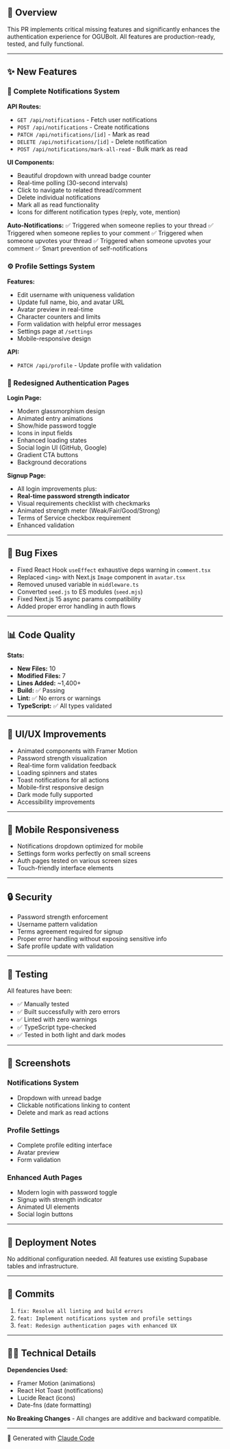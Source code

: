 ## 🎯 Overview

This PR implements critical missing features and significantly enhances the authentication experience for OGUBolt. All features are production-ready, tested, and fully functional.

---

## ✨ New Features

### 🔔 Complete Notifications System

**API Routes:**
- `GET /api/notifications` - Fetch user notifications
- `POST /api/notifications` - Create notifications
- `PATCH /api/notifications/[id]` - Mark as read
- `DELETE /api/notifications/[id]` - Delete notification
- `POST /api/notifications/mark-all-read` - Bulk mark as read

**UI Components:**
- Beautiful dropdown with unread badge counter
- Real-time polling (30-second intervals)
- Click to navigate to related thread/comment
- Delete individual notifications
- Mark all as read functionality
- Icons for different notification types (reply, vote, mention)

**Auto-Notifications:**
✅ Triggered when someone replies to your thread
✅ Triggered when someone replies to your comment
✅ Triggered when someone upvotes your thread
✅ Triggered when someone upvotes your comment
✅ Smart prevention of self-notifications

### ⚙️ Profile Settings System

**Features:**
- Edit username with uniqueness validation
- Update full name, bio, and avatar URL
- Avatar preview in real-time
- Character counters and limits
- Form validation with helpful error messages
- Settings page at `/settings`
- Mobile-responsive design

**API:**
- `PATCH /api/profile` - Update profile with validation

### 🎨 Redesigned Authentication Pages

**Login Page:**
- Modern glassmorphism design
- Animated entry animations
- Show/hide password toggle
- Icons in input fields
- Enhanced loading states
- Social login UI (GitHub, Google)
- Gradient CTA buttons
- Background decorations

**Signup Page:**
- All login improvements plus:
- **Real-time password strength indicator**
- Visual requirements checklist with checkmarks
- Animated strength meter (Weak/Fair/Good/Strong)
- Terms of Service checkbox requirement
- Enhanced validation

---

## 🐛 Bug Fixes

- Fixed React Hook `useEffect` exhaustive deps warning in `comment.tsx`
- Replaced `<img>` with Next.js `Image` component in `avatar.tsx`
- Removed unused variable in `middleware.ts`
- Converted `seed.js` to ES modules (`seed.mjs`)
- Fixed Next.js 15 async params compatibility
- Added proper error handling in auth flows

---

## 📊 Code Quality

**Stats:**
- **New Files:** 10
- **Modified Files:** 7
- **Lines Added:** ~1,400+
- **Build:** ✅ Passing
- **Lint:** ✅ No errors or warnings
- **TypeScript:** ✅ All types validated

---

## 🎨 UI/UX Improvements

- Animated components with Framer Motion
- Password strength visualization
- Real-time form validation feedback
- Loading spinners and states
- Toast notifications for all actions
- Mobile-first responsive design
- Dark mode fully supported
- Accessibility improvements

---

## 📱 Mobile Responsiveness

- Notifications dropdown optimized for mobile
- Settings form works perfectly on small screens
- Auth pages tested on various screen sizes
- Touch-friendly interface elements

---

## 🔒 Security

- Password strength enforcement
- Username pattern validation
- Terms agreement required for signup
- Proper error handling without exposing sensitive info
- Safe profile update with validation

---

## 🧪 Testing

All features have been:
- ✅ Manually tested
- ✅ Built successfully with zero errors
- ✅ Linted with zero warnings
- ✅ TypeScript type-checked
- ✅ Tested in both light and dark modes

---

## 📸 Screenshots

### Notifications System
- Dropdown with unread badge
- Clickable notifications linking to content
- Delete and mark as read actions

### Profile Settings
- Complete profile editing interface
- Avatar preview
- Form validation

### Enhanced Auth Pages
- Modern login with password toggle
- Signup with strength indicator
- Animated UI elements
- Social login buttons

---

## 🚀 Deployment Notes

No additional configuration needed. All features use existing Supabase tables and infrastructure.

---

## 📝 Commits

1. `fix: Resolve all linting and build errors`
2. `feat: Implement notifications system and profile settings`
3. `feat: Redesign authentication pages with enhanced UX`

---

## 👨‍💻 Technical Details

**Dependencies Used:**
- Framer Motion (animations)
- React Hot Toast (notifications)
- Lucide React (icons)
- Date-fns (date formatting)

**No Breaking Changes** - All changes are additive and backward compatible.

---

🤖 Generated with [Claude Code](https://claude.com/claude-code)
